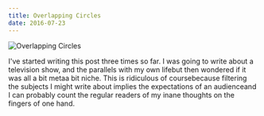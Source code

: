 ```yaml
---
title: Overlapping Circles
date: 2016-07-23
---
```


![Overlapping Circles](https://source.unsplash.com/Pll7AP6NFpY/1600x900)

I've started writing this post three times so far. I was going to write about a television show, and the parallels with my own lifebut then wondered if it was all a bit metaa bit niche. This is ridiculous of coursebecause filtering the subjects I might write about implies the expectations of an audienceand I can probably count the regular readers of my inane thoughts on the fingers of one hand.